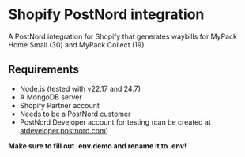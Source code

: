 # Shopify PostNord integration
A PostNord integration for Shopify that generates waybills for MyPack Home Small (30) and MyPack Collect (19)

## Requirements
- Node.js (tested with v22.17 and 24.7)
- A MongoDB server
- Shopify Partner account
- Needs to be a PostNord customer 
- PostNord Developer account for testing (can be created at [atdeveloper.postnord.com](https://atdeveloper.postnord.com))


**Make sure to fill out .env.demo and rename it to .env!**

